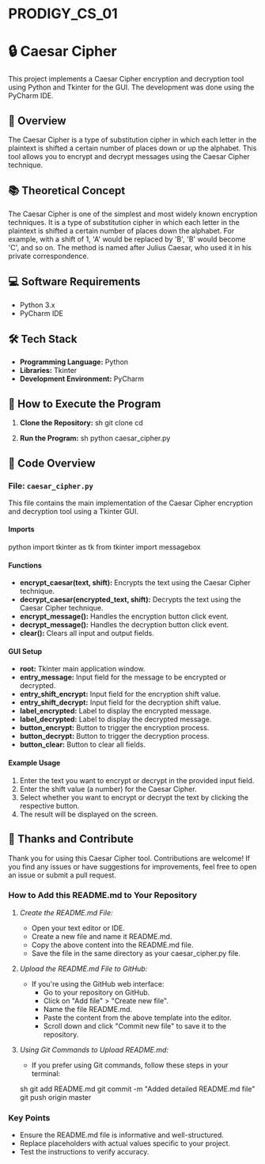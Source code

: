 # PRODIGY_CS_01
# 🔒 Caesar Cipher

This project implements a Caesar Cipher encryption and decryption tool using Python and Tkinter for the GUI. The development was done using the PyCharm IDE.

## 📖 Overview

The Caesar Cipher is a type of substitution cipher in which each letter in the plaintext is shifted a certain number of places down or up the alphabet. This tool allows you to encrypt and decrypt messages using the Caesar Cipher technique.

## 📚 Theoretical Concept

The Caesar Cipher is one of the simplest and most widely known encryption techniques. It is a type of substitution cipher in which each letter in the plaintext is shifted a certain number of places down the alphabet. For example, with a shift of 1, 'A' would be replaced by 'B', 'B' would become 'C', and so on. The method is named after Julius Caesar, who used it in his private correspondence.

## 💻 Software Requirements

- Python 3.x
- PyCharm IDE

## 🛠️ Tech Stack

- **Programming Language:** Python
- **Libraries:** Tkinter
- **Development Environment:** PyCharm

## 🚀 How to Execute the Program

1. **Clone the Repository:**
   sh
   git clone <repository-directory>
   cd <repository-directory>
   

2. **Run the Program:**
   sh
   python caesar_cipher.py
   

## 📂 Code Overview

### File: `caesar_cipher.py`

This file contains the main implementation of the Caesar Cipher encryption and decryption tool using a Tkinter GUI.

#### Imports
python
import tkinter as tk
from tkinter import messagebox


#### Functions

- **encrypt_caesar(text, shift):** Encrypts the text using the Caesar Cipher technique.
- **decrypt_caesar(encrypted_text, shift):** Decrypts the text using the Caesar Cipher technique.
- **encrypt_message():** Handles the encryption button click event.
- **decrypt_message():** Handles the decryption button click event.
- **clear():** Clears all input and output fields.

#### GUI Setup

- **root:** Tkinter main application window.
- **entry_message:** Input field for the message to be encrypted or decrypted.
- **entry_shift_encrypt:** Input field for the encryption shift value.
- **entry_shift_decrypt:** Input field for the decryption shift value.
- **label_encrypted:** Label to display the encrypted message.
- **label_decrypted:** Label to display the decrypted message.
- **button_encrypt:** Button to trigger the encryption process.
- **button_decrypt:** Button to trigger the decryption process.
- **button_clear:** Button to clear all fields.

#### Example Usage

1. Enter the text you want to encrypt or decrypt in the provided input field.
2. Enter the shift value (a number) for the Caesar Cipher.
3. Select whether you want to encrypt or decrypt the text by clicking the respective button.
4. The result will be displayed on the screen.

## 🙏 Thanks and Contribute

Thank you for using this Caesar Cipher tool. Contributions are welcome! If you find any issues or have suggestions for improvements, feel free to open an issue or submit a pull request.



### How to Add this README.md to Your Repository

1. *Create the README.md File:*
   - Open your text editor or IDE.
   - Create a new file and name it README.md.
   - Copy the above content into the README.md file.
   - Save the file in the same directory as your caesar_cipher.py file.

2. *Upload the README.md File to GitHub:*
   - If you're using the GitHub web interface:
     - Go to your repository on GitHub.
     - Click on "Add file" > "Create new file".
     - Name the file README.md.
     - Paste the content from the above template into the editor.
     - Scroll down and click "Commit new file" to save it to the repository.

3. *Using Git Commands to Upload README.md:*
   - If you prefer using Git commands, follow these steps in your terminal:

   sh
   git add README.md
   git commit -m "Added detailed README.md file"
   git push origin master
   

### Key Points

- Ensure the README.md file is informative and well-structured.
- Replace placeholders with actual values specific to your project.
- Test the instructions to verify accuracy.


